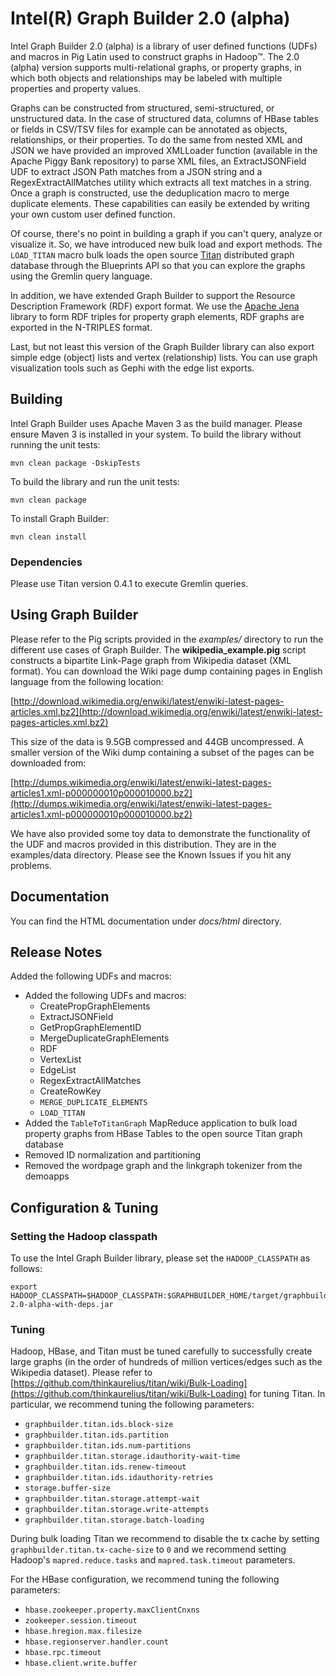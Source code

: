 # Intel(R) Graph Builder 2.0 (alpha) 

Intel Graph Builder 2.0 (alpha) is a library of user defined functions (UDFs) and
macros in Pig Latin used to construct graphs in Hadoop&trade;. The 2.0 (alpha) version
supports multi-relational graphs, or property graphs, in which both objects
and relationships may be labeled with multiple properties and property values.

Graphs can be constructed from structured, semi-structured,
or unstructured data. In the case of structured data, columns of HBase tables or
fields in CSV/TSV files for example can be annotated as objects,
relationships, or their properties. To do the same from nested XML and JSON we
have provided an improved XMLLoader function (available in the Apache Piggy Bank
repository) to parse XML files, an ExtractJSONField UDF to extract JSON Path
matches from a JSON string and a RegexExtractAllMatches utility which extracts all
text matches in a string. Once a graph is constructed, use the deduplication macro to merge duplicate elements.
These capabilities can easily be extended by writing your own custom user defined function.

Of course, there's no point in building a graph if you can't query,
analyze or visualize it. So, we have introduced new bulk load and export
methods. The `LOAD_TITAN` macro bulk loads the open source [Titan][1] distributed
graph database through the Blueprints API so that you can explore the graphs
using the Gremlin query language.

In addition, we have extended Graph Builder to support the Resource Description Framework 
(RDF) export format. We use the [Apache Jena][2] library to form RDF triples for property 
graph elements, RDF graphs are exported in the N-TRIPLES format.

Last, but not least this version of the Graph Builder library can also export simple edge
(object) lists and vertex (relationship) lists. You can use graph visualization tools such as Gephi with
the edge list exports.

[1]: http://thinkaurelius.github.io/titan/
[2]: http://jena.apache.org

## Building

Intel Graph Builder uses Apache Maven 3 as the build manager. Please ensure Maven 3 is installed in your system.
To build the library without running the unit tests:

    mvn clean package -DskipTests

To build the library and run the unit tests:

    mvn clean package

To install Graph Builder:

    mvn clean install

### Dependencies

Please use Titan version 0.4.1 to execute Gremlin queries.

## Using Graph Builder

Please refer to the Pig scripts provided in the *examples/* directory to run
the different use cases of Graph Builder. The **wikipedia_example.pig** script
constructs a bipartite Link-Page graph from Wikipedia dataset (XML format).
You can download the Wiki page dump containing pages in English language
from the following location:

[http://download.wikimedia.org/enwiki/latest/enwiki-latest-pages-articles.xml.bz2](http://download.wikimedia.org/enwiki/latest/enwiki-latest-pages-articles.xml.bz2)

This size of the data is 9.5GB compressed and 44GB uncompressed. A smaller
version of the Wiki dump containing a subset of the pages can be downloaded
from:

[http://dumps.wikimedia.org/enwiki/latest/enwiki-latest-pages-articles1.xml-p000000010p000010000.bz2](http://dumps.wikimedia.org/enwiki/latest/enwiki-latest-pages-articles1.xml-p000000010p000010000.bz2)

We have also provided some toy data to demonstrate the functionality
of the UDF and macros provided in this distribution. They are in the
examples/data directory. Please see the Known Issues if you hit any problems.                           

## Documentation

You can find the HTML documentation under *docs/html* directory.

## Release Notes

Added the following UDFs and macros:

- Added the following UDFs and macros:
    - CreatePropGraphElements
    - ExtractJSONField
    - GetPropGraphElementID
    - MergeDuplicateGraphElements
    - RDF
    - VertexList
    - EdgeList
    - RegexExtractAllMatches  
    - CreateRowKey
    - `MERGE_DUPLICATE_ELEMENTS`
    - `LOAD_TITAN`
- Added the `TableToTitanGraph` MapReduce application to bulk load property graphs from HBase Tables to the open source Titan graph database
- Removed ID normalization and partitioning
- Removed the wordpage graph and the linkgraph tokenizer from the demoapps

## Configuration & Tuning

### Setting the Hadoop classpath 

To use the Intel Graph Builder library,
please set the `HADOOP_CLASSPATH` as follows:

    export HADOOP_CLASSPATH=$HADOOP_CLASSPATH:$GRAPHBUILDER_HOME/target/graphbuilder-2.0-alpha-with-deps.jar

### Tuning

Hadoop, HBase, and Titan must be tuned carefully to successfully create large
graphs (in the order of hundreds of million vertices/edges such as the Wikipedia dataset). Please refer to
[https://github.com/thinkaurelius/titan/wiki/Bulk-Loading](https://github.com/thinkaurelius/titan/wiki/Bulk-Loading) for tuning Titan. In particular,
we recommend tuning the following parameters:

- `graphbuilder.titan.ids.block-size`
- `graphbuilder.titan.ids.partition`
- `graphbuilder.titan.ids.num-partitions`
- `graphbuilder.titan.storage.idauthority-wait-time`
- `graphbuilder.titan.ids.renew-timeout`
- `graphbuilder.titan.ids.idauthority-retries`
- `storage.buffer-size`
- `graphbuilder.titan.storage.attempt-wait`
- `graphbuilder.titan.storage.write-attempts`
- `graphbuilder.titan.storage.batch-loading`

During bulk loading Titan we recommend to disable the tx cache by setting `graphbuilder.titan.tx-cache-size` to `0`
and we recommend setting Hadoop's `mapred.reduce.tasks` and `mapred.task.timeout` parameters.

For the HBase configuration, we recommend tuning the following parameters:

- `hbase.zookeeper.property.maxClientCnxns`
- `zookeeper.session.timeout`
- `hbase.hregion.max.filesize`
- `hbase.regionserver.handler.count`
- `hbase.rpc.timeout`
- `hbase.client.write.buffer`